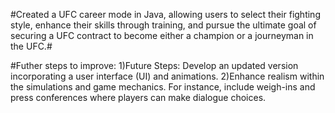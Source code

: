 #Created a UFC career mode in Java, allowing users to select their fighting style, enhance their skills through training, and pursue the ultimate goal of securing a UFC contract to become either a champion or a journeyman in the UFC.#

#Futher steps to improve:
1)Future Steps: Develop an updated version incorporating a user interface (UI) and animations.
2)Enhance realism within the simulations and game mechanics. For instance, include weigh-ins and press conferences where players can make dialogue choices.





